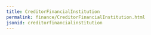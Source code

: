 ```yaml
---
title: CreditorFinancialInstitution
permalink: finance/CreditorFinancialInstitution.html
jsonid: creditorfinancialinstitution
---
```

